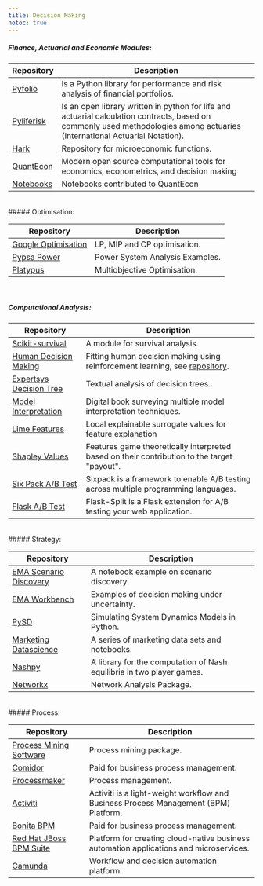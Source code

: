 ```yaml
---
title: Decision Making
notoc: true
---
```



##### Finance, Actuarial and Economic Modules:


| Repository | Description |
| --- | --- |
| [Pyfolio]( https://github.com/quantopian/pyfolio) | Is a Python library for performance and risk analysis of financial portfolios. |
| [Pyliferisk](https://github.com/franciscogarate/pyliferisk)  | Is an open library written in python for life and actuarial calculation contracts, based on commonly used methodologies among actuaries (International Actuarial Notation). |
| [Hark](https://github.com/econ-ark/HARK)  | Repository for microeconomic functions.  |
|[QuantEcon](https://quantecon.org/)| Modern open source computational tools for economics, econometrics, and decision making |
| [Notebooks](https://quantecon.org/notebooks)| Notebooks contributed to QuantEcon |



<br>
##### Optimisation:

| Repository | Description |
| --- | --- |
| [Google Optimisation](https://developers.google.com/optimization/) | LP, MIP and CP optimisation. |
| [Pypsa Power](https://pypsa.org/examples/)| Power System Analysis Examples. |
| [Platypus](https://github.com/Project-Platypus/Platypus) | Multiobjective Optimisation.  |


<br>


##### Computational Analysis:

| Repository | Description |
| --- | --- |
|[Scikit-survival](https://github.com/sebp/scikit-survival) | A module for survival analysis. |
| [Human Decision Making]( http://conference.scipy.org/proceedings/scipy2016/pdfs/alejandro_weinstein.pdf)  | Fitting human decision making using reinforcement learning, see [repository](https://github.com/aweinstein/FHDMM).  |
| [Expertsys Decision Tree](https://github.com/aikramer2/sklearn-expertsys) |  Textual analysis of decision trees.  |
|[Model Interpretation](https://christophm.github.io/interpretable-ml-book/agnostic.html)| Digital book surveying multiple model interpretation techniques. |
| [Lime Features](https://github.com/marcotcr/lime)| Local explainable surrogate values for feature explanation|
| [Shapley Values](https://github.com/slundberg/shap)  | Features game theoretically interpreted based on their contribution to the target "payout". |
| [Six Pack A/B Test](https://github.com/sixpack/sixpack) | Sixpack is a framework to enable A/B testing across multiple programming languages.   |
| [Flask A/B Test](https://github.com/jpvanhal/flask-split) |Flask-Split is a Flask extension for A/B testing your web application. |





<br>
##### Strategy:


| Repository | Description |
| --- | --- |
|[EMA Scenario Discovery](https://github.com/quaquel/EMAworkbench/blob/master/ema_workbench/examples/blog_post.ipynb)  | A notebook example on scenario discovery. |
| [EMA Workbench](https://github.com/quaquel/EMAworkbench)  | Examples of decision making under uncertainty.  |
|[PySD](https://github.com/JamesPHoughton/pysd) |  Simulating System Dynamics Models in Python.  |
|[Marketing Datascience]( https://github.com/justwjr/Marketing-Data-Science) | A series of marketing data sets and notebooks. |
| [Nashpy]( https://github.com/drvinceknight/Nashpy) | A library for the computation of Nash equilibria in two player games.|
| [Networkx]( https://github.com/networkx/networkx) | Network Analysis Package. |


<br>
##### Process:


| Repository | Description |
| --- | --- |
|[Process Mining Software](https://github.com/harrywang/pyprom) | Process mining package. |
|[Comidor]( https://www.comidor.com/)  | Paid for business process management.  |
|[Processmaker](https://www.processmaker.com/) |  Process management.  |
|[Activiti]( https://www.activiti.org/)| Activiti is a light-weight workflow and Business Process Management (BPM) Platform. |
| [Bonita BPM]( https://www.bonitasoft.com/products)  | Paid for business process management.|
| [Red Hat JBoss BPM Suite]( https://developers.redhat.com/products/bpmsuite/overview/?referrer=jbd) | Platform for creating cloud-native business automation applications and microservices. |
| [Camunda]( https://camunda.org/) | Workflow and decision automation platform. |


 






